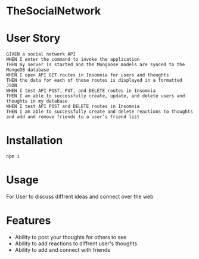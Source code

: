 # TheSocialNetwork

# User Story

```
GIVEN a social network API
WHEN I enter the command to invoke the application
THEN my server is started and the Mongoose models are synced to the MongoDB database
WHEN I open API GET routes in Insomnia for users and thoughts
THEN the data for each of these routes is displayed in a formatted JSON
WHEN I test API POST, PUT, and DELETE routes in Insomnia
THEN I am able to successfully create, update, and delete users and thoughts in my database
WHEN I test API POST and DELETE routes in Insomnia
THEN I am able to successfully create and delete reactions to thoughts and add and remove friends to a user’s friend list
```

# Installation

```
npm i
```

# Usage

For User to discuss diffrent ideas and connect over the web

# Features

- Ability to post your thoughts for others to see
- Ability to add reactions to diffrent user's thoughts
- Ability to add and connect with friends
